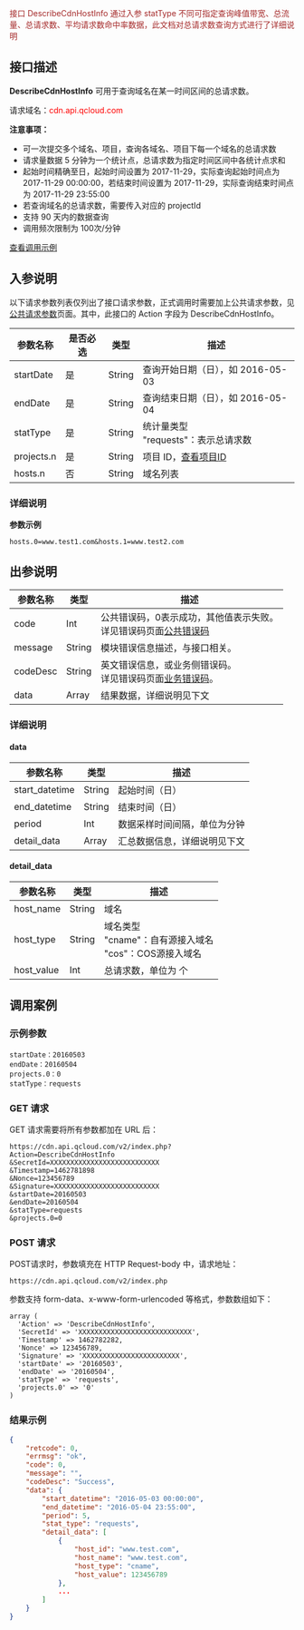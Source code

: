 <font style="color:Brown">接口 DescribeCdnHostInfo 通过入参 statType 不同可指定查询峰值带宽、总流量、总请求数、平均请求数命中率数据，此文档对总请求数查询方式进行了详细说明</font>

## 接口描述

**DescribeCdnHostInfo** 可用于查询域名在某一时间区间的总请求数。

请求域名：<font style="color:red">cdn.api.qcloud.com</font>

**注意事项：**

+ 可一次提交多个域名、项目，查询各域名、项目下每一个域名的总请求数
+ 请求量数据 5 分钟为一个统计点，总请求数为指定时间区间中各统计点求和
+ 起始时间精确至日，起始时间设置为 2017-11-29，实际查询起始时间点为 2017-11-29 00:00:00，若结束时间设置为 2017-11-29，实际查询结束时间点为 2017-11-29 23:55:00
+ 若查询域名的总请求数，需要传入对应的 projectId
+ 支持 90 天内的数据查询
+ 调用频次限制为 100次/分钟

[查看调用示例](http://tce.fsphere.cn/document/product/228/1734)

## 入参说明
以下请求参数列表仅列出了接口请求参数，正式调用时需要加上公共请求参数，见[公共请求参数](http://tce.fsphere.cn/doc/api/231/4473)页面。其中，此接口的 Action 字段为 DescribeCdnHostInfo。

| 参数名称       | 是否必选 | 类型     | 描述                                       |
| ---------- | ---- | ------ | ---------------------------------------- |
| startDate  | 是    | String | 查询开始日期（日），如 2016-05-03                   |
| endDate    | 是    | String | 查询结束日期（日），如 2016-05-04                   |
| statType   | 是    | String | 统计量类型<br/>"requests"：表示总请求数              |
| projects.n | 是    | String | 项目 ID，[查看项目ID](http://console.tce.fsphere.cn/project) |
| hosts.n    | 否    | String | 域名列表                                     |

### 详细说明

**参数示例**

```
hosts.0=www.test1.com&hosts.1=www.test2.com
```

## 出参说明

| 参数名称     | 类型     | 描述                                       |
| -------- | ------ | ---------------------------------------- |
| code     | Int    | 公共错误码，0表示成功，其他值表示失败。<br/>详见错误码页面[公共错误码](http://tce.fsphere.cn/doc/api/231/5078#1.-.E5.85.AC.E5.85.B1.E9.94.99.E8.AF.AF.E7.A0.81) |
| message  | String | 模块错误信息描述，与接口相关。                          |
| codeDesc | String | 英文错误信息，或业务侧错误码。<br/>详见错误码页面[业务错误码](http://tce.fsphere.cn/document/product/228/5078#2.-.E6.A8.A1.E5.9D.97.E9.94.99.E8.AF.AF.E7.A0.81)。 |
| data     | Array  | 结果数据，详细说明见下文                             |

### 详细说明

#### data

| 参数名称           | 类型     | 描述             |
| -------------- | ------ | -------------- |
| start_datetime | String | 起始时间（日）        |
| end_datetime   | String | 结束时间（日）        |
| period         | Int    | 数据采样时间间隔，单位为分钟 |
| detail_data    | Array  | 汇总数据信息，详细说明见下文 |

#### detail_data

| 参数名称       | 类型     | 描述                                       |
| ---------- | ------ | ---------------------------------------- |
| host_name  | String | 域名                                       |
| host_type  | String | 域名类型<br/>"cname"：自有源接入域名<br/>"cos"：COS源接入域名 |
| host_value | Int    | 总请求数，单位为 个                               |

## 调用案例

### 示例参数

```
startDate：20160503
endDate：20160504
projects.0：0
statType：requests
```

### GET 请求

GET 请求需要将所有参数都加在 URL 后：

```
https://cdn.api.qcloud.com/v2/index.php?
Action=DescribeCdnHostInfo
&SecretId=XXXXXXXXXXXXXXXXXXXXXXXXXXX
&Timestamp=1462781898
&Nonce=123456789
&Signature=XXXXXXXXXXXXXXXXXXXXXXXXXX
&startDate=20160503
&endDate=20160504
&statType=requests
&projects.0=0
```

### POST 请求

POST请求时，参数填充在 HTTP Request-body 中，请求地址：

```
https://cdn.api.qcloud.com/v2/index.php
```

参数支持 form-data、x-www-form-urlencoded 等格式，参数数组如下：

```
array (
  'Action' => 'DescribeCdnHostInfo',
  'SecretId' => 'XXXXXXXXXXXXXXXXXXXXXXXXXXXX',
  'Timestamp' => 1462782282,
  'Nonce' => 123456789,
  'Signature' => 'XXXXXXXXXXXXXXXXXXXXXXXX',
  'startDate' => '20160503',
  'endDate' => '20160504',
  'statType' => 'requests',
  'projects.0' => '0'
)
```


### 结果示例

```json
{
    "retcode": 0,
    "errmsg": "ok",
    "code": 0,
    "message": "",
    "codeDesc": "Success",
    "data": {
        "start_datetime": "2016-05-03 00:00:00",
        "end_datetime": "2016-05-04 23:55:00",
        "period": 5,
        "stat_type": "requests",
        "detail_data": [
            {
                "host_id": "www.test.com",
                "host_name": "www.test.com",
                "host_type": "cname",
                "host_value": 123456789
            },
            ...
        ]
    }
}
```

